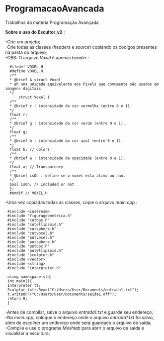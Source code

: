 # ProgramacaoAvancada
Trabalhos da materia Programação Avançada
  
    
  
  
**Sobre o uso do Escultor_v2** :  

-Crie um projeto;  
-Crie todas as classes (*headers* e *source*) copiando os codigos presentes na pasta do arquivo;  
     -OBS: O arquivo *Voxel* é apenas *header* :  
     
      #ifndef VOXEL_H
      #define VOXEL_H
      /**
      * @brief A struct Voxel
      * eh uma unidade equivalente aos Pixels que comumente são usados em imagens digitais.
      */
          struct Voxel {
      /**
      * @brief r : intensidade da cor vermelha (entre 0 e 1).
      */
      float r;
      /**
      * @brief g : intensidade da cor verde (entre 0 e 1).
      */
      float g;
      /**
      * @brief b : intensidade da cor azul (entre 0 e 1).
      */
      float b; // Colors
      /**
      * @brief a : intensidade da opacidade (entre 0 e 1).
      */
      float a; // Transparency
      /**
      * @brief isOn : define se o voxel esta ativo ou nao.
      */
      bool isOn; // Included or not
      };
      #endif // VOXEL_H    
        
-Uma vez copiadas todas as classes, copie o arquivo *main.cpp* :  

     #include <iostream>
     #include "figurageometrica.h"
     #include "cutbox.h"
     #include "cutellipsoid.h"
     #include "cutsphere.h"
     #include "cutvoxel.h"
     #include "putvoxel.h"
     #include "putsphere.h"
     #include "putbox.h"
     #include "putellipsoid.h"
     #include "sculptor.h"
     #include <vector>
     #include <string>
     #include "interpreter.h"

     using namespace std;
     int main(){
     Interpreter tt;
     Sculptor t=tt.Read("C:/Users/User/Documents/entrada1.txt");
     t.writeOFF("C:/Users/User/Documents/saida1.off");
     return 0;
     }  
   
-Antes de compilar, salve o arquivo *entrada1.txt* e guarde seu endereço;  
-Na *main.cpp*, coloque o endereço onde o arquivo *entrada1.txt* foi salvo, além de escolher um endereço onde será guardado o arquivo de saida;  
-Compile e use o programa *Meshlab* para abrir o arquivo de saida e visualizar a escultura;
 



